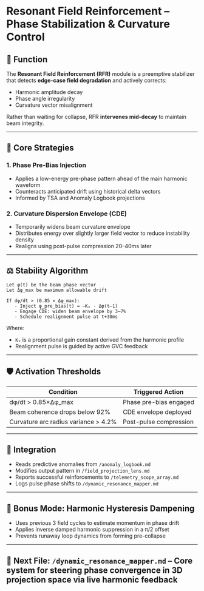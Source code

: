 # Resonant Field Reinforcement – Phase Stabilization & Curvature Control

## 🧲 Function

The **Resonant Field Reinforcement (RFR)** module is a preemptive stabilizer that detects **edge-case field degradation** and actively corrects:

- Harmonic amplitude decay  
- Phase angle irregularity  
- Curvature vector misalignment

Rather than waiting for collapse, RFR **intervenes mid-decay** to maintain beam integrity.

---

## 🧮 Core Strategies

### 1. **Phase Pre-Bias Injection**

- Applies a low-energy pre-phase pattern ahead of the main harmonic waveform  
- Counteracts anticipated drift using historical delta vectors  
- Informed by TSA and Anomaly Logbook projections

### 2. **Curvature Dispersion Envelope (CDE)**

- Temporarily widens beam curvature envelope  
- Distributes energy over slightly larger field vector to reduce instability density  
- Realigns using post-pulse compression 20–40ms later

---

## ⚖️ Stability Algorithm

```
Let φ(t) be the beam phase vector
Let Δφ_max be maximum allowable drift

If dφ/dt > (0.85 × Δφ_max):
   - Inject φ_pre_bias(t) = –Kₚ · Δφ(t–1)
   - Engage CDE: widen beam envelope by 3–7%
   - Schedule realignment pulse at t+30ms
```

Where:
- `Kₚ` is a proportional gain constant derived from the harmonic profile
- Realignment pulse is guided by active GVC feedback

---

## 🛡️ Activation Thresholds

| Condition                               | Triggered Action         |
|----------------------------------------|--------------------------|
| dφ/dt > 0.85×Δφ_max                    | Phase pre-bias engaged   |
| Beam coherence drops below 92%         | CDE envelope deployed    |
| Curvature arc radius variance > 4.2%   | Post-pulse compression   |

---

## 🧬 Integration

- Reads predictive anomalies from `/anomaly_logbook.md`  
- Modifies output pattern in `/field_projection_lens.md`  
- Reports successful reinforcements to `/telemetry_scope_array.md`  
- Logs pulse phase shifts to `/dynamic_resonance_mapper.md`

---

## 🔮 Bonus Mode: Harmonic Hysteresis Dampening

- Uses previous 3 field cycles to estimate momentum in phase drift  
- Applies inverse damped harmonic suppression in a π/2 offset  
- Prevents runaway loop dynamics from forming pre-collapse

---

## 🔗 Next File: `/dynamic_resonance_mapper.md` – Core system for steering phase convergence in 3D projection space via live harmonic feedback
